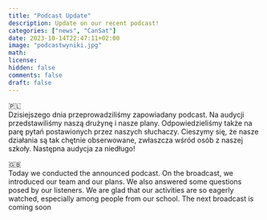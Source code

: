 ```yaml
---
title: "Podcast Update"
description: Update on our recent podcast!
categories: ["news", "CanSat"]
date: 2023-10-14T22:47:11+02:00
image: "podcastwyniki.jpg"
math:
license: 
hidden: false
comments: false
draft: false
---
```

🇵🇱</br>
Dzisiejszego dnia przeprowadziliśmy zapowiadany podcast. Na audycji przedstawiliśmy naszą drużynę i nasze plany. Odpowiedzieliśmy także na parę pytań postawionych przez naszych słuchaczy. Cieszymy się, że nasze działania są tak chętnie obserwowane, zwłaszcza wśród osób z naszej szkoły. Następna audycja za niedługo!

🇬🇧</br>
Today we conducted the announced podcast. On the broadcast, we introduced our team and our plans. We also answered some questions posed by our listeners. We are glad that our activities are so eagerly watched, especially among people from our school. The next broadcast is coming soon